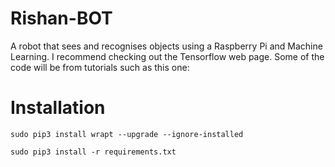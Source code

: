 # Rishan-BOT
A robot that sees and recognises objects using a Raspberry Pi and Machine Learning.
I recommend checking out the Tensorflow web page. Some of the code will be from tutorials such as this one: 

# Installation
``` sudo pip3 install wrapt --upgrade --ignore-installed ```


``` sudo pip3 install -r requirements.txt ```

